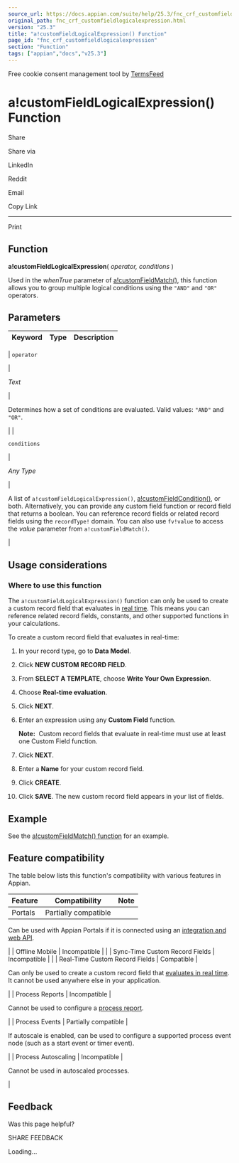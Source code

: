 ```yaml
---
source_url: https://docs.appian.com/suite/help/25.3/fnc_crf_customfieldlogicalexpression.html
original_path: fnc_crf_customfieldlogicalexpression.html
version: "25.3"
title: "a!customFieldLogicalExpression() Function"
page_id: "fnc_crf_customfieldlogicalexpression"
section: "Function"
tags: ["appian","docs","v25.3"]
---
```



Free cookie consent management tool by [TermsFeed](https://www.termsfeed.com/)

# a!customFieldLogicalExpression() Function

Share

Share via

LinkedIn

Reddit

Email

Copy Link

* * *

Print

## Function

**a!customFieldLogicalExpression**( _operator, conditions_ )

Used in the _whenTrue_ parameter of [a!customFieldMatch()](fnc_crf_customfieldmatch.html), this function allows you to group multiple logical conditions using the `"AND"` and `"OR"` operators.

## Parameters

| Keyword | Type | Description |
| --- | --- | --- |
|
`operator`

 |

_Text_

 |

Determines how a set of conditions are evaluated. Valid values: `"AND"` and `"OR"`.

 |
|

`conditions`

 |

_Any Type_

 |

A list of `a!customFieldLogicalExpression()`, [a!customFieldCondition()](fnc_crf_customfieldcondition.html), or both. Alternatively, you can provide any custom field function or record field that returns a boolean. You can reference record fields or related record fields using the `recordType!` domain. You can also use `fv!value` to access the _value_ parameter from `a!customFieldMatch()`.

 |

## Usage considerations

### Where to use this function

The `a!customFieldLogicalExpression()` function can only be used to create a custom record field that evaluates in [real time](custom-record-fields.html#about-custom-record-fields). This means you can reference related record fields, constants, and other supported functions in your calculations.

To create a custom record field that evaluates in real-time:

1.  In your record type, go to **Data Model**.
2.  Click **NEW CUSTOM RECORD FIELD**.
3.  From **SELECT A TEMPLATE**, choose **Write Your Own Expression**.
4.  Choose **Real-time evaluation**.
5.  Click **NEXT**.
6.  Enter an expression using any **Custom Field** function.

    **Note:**  Custom record fields that evaluate in real-time must use at least one Custom Field function.

7.  Click **NEXT**.
8.  Enter a **Name** for your custom record field.
9.  Click **CREATE**.
10.  Click **SAVE**. The new custom record field appears in your list of fields.

## Example

See the [a!customFieldMatch() function](fnc_crf_customfieldmatch.html#evaluating-multiple-condition-pairs) for an example.

## Feature compatibility

The table below lists this function's compatibility with various features in Appian.

| Feature | Compatibility | Note |
| --- | --- | --- |
| Portals | Partially compatible |
Can be used with Appian Portals if it is connected using an [integration and web API](portals-design.html#using-partially-compatible-functions-and-objects-in-a-portal).

 |
| Offline Mobile | Incompatible |  |
| Sync-Time Custom Record Fields | Incompatible |  |
| Real-Time Custom Record Fields | Compatible |

Can only be used to create a custom record field that [evaluates in real time](custom-record-fields.html#prodlink-real-time-evaluations). It cannot be used anywhere else in your application.

 |
| Process Reports | Incompatible |

Cannot be used to configure a [process report](Process_Reports.html).

 |
| Process Events | Partially compatible |

If autoscale is enabled, can be used to configure a supported process event node (such as a start event or timer event).

 |
| Process Autoscaling | Incompatible |

Cannot be used in autoscaled processes.

 |

## Feedback

Was this page helpful?

SHARE FEEDBACK

Loading...